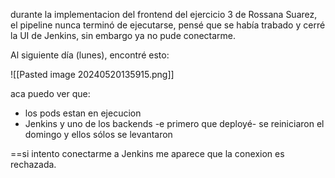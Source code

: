 
durante la implementacion del frontend del ejercicio 3 de Rossana Suarez, el pipeline nunca terminó de ejecutarse, pensé que se había trabado y cerré la UI de Jenkins, sin embargo ya no pude conectarme.

Al siguiente día (lunes), encontré esto:

![[Pasted image 20240520135915.png]]

aca puedo ver que:
- los pods estan en ejecucion
- Jenkins y uno de los backends -e primero que deployé- se reiniciaron el domingo y ellos sólos se levantaron

==si intento conectarme a Jenkins me aparece que la conexion es rechazada.